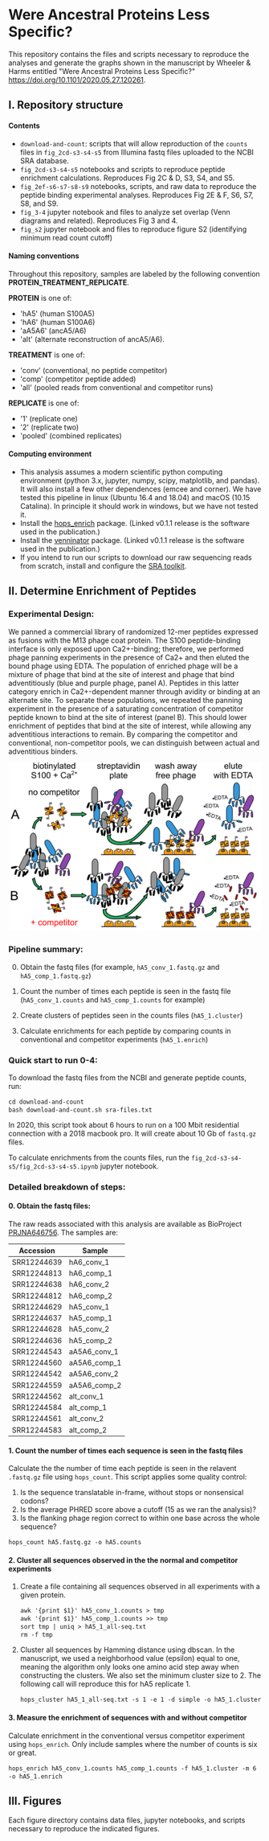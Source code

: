 # Were Ancestral Proteins Less Specific?

This repository contains the files and scripts necessary to reproduce the analyses and generate the graphs shown in the manuscript by Wheeler & Harms entitled "Were Ancestral Proteins Less Specific?" https://doi.org/10.1101/2020.05.27.120261. 

## I. Repository structure

#### Contents

+ `download-and-count`: scripts that will allow reproduction of the `counts` files in `fig_2cd-s3-s4-s5` from Illumina fastq files uploaded to the NCBI SRA database. 
+ `fig_2cd-s3-s4-s5` notebooks and scripts to reproduce peptide enrichment calculations.  Reproduces Fig 2C & D, S3, S4, and S5. 
+ `fig_2ef-s6-s7-s8-s9` notebooks, scripts, and raw data to reproduce the peptide binding experimental analyses.  Reproduces Fig 2E & F, S6, S7, S8, and S9. 
+ `fig_3-4` jupyter notebook and files to analyze set overlap (Venn diagrams and related).  Reproduces Fig 3 and 4. 
+ `fig_s2` jupyter notebook and files to reproduce figure S2 (identifying minimum read count cutoff)

#### Naming conventions

Throughout this repository, samples are labeled by the following convention **PROTEIN_TREATMENT_REPLICATE**.

**PROTEIN** is one of:

+ 'hA5' (human S100A5)
+ 'hA6' (human S100A6)
+ 'aA5A6' (ancA5/A6)
+ 'alt' (alternate reconstruction of ancA5/A6).  

**TREATMENT** is one of:

+ 'conv' (conventional, no peptide competitor)
+ 'comp' (competitor peptide added)
+ 'all' (pooled reads from conventional and competitor runs)

**REPLICATE** is one of:

+ '1' (replicate one)
+ '2' (replicate two)
+ 'pooled' (combined replicates)

#### Computing environment

+ This analysis assumes a modern scientific python computing environment (python 3.x, jupyter, numpy, scipy, matplotlib, and pandas). It will also install a few other dependences (emcee and corner). We have tested this pipeline in linux (Ubuntu 16.4 and 18.04) and macOS (10.15 Catalina).  In principle it should work in windows, but we have not tested it. 
+ Install the [hops_enrich](https://github.com/harmslab/hops_enrich/releases/tag/v0.1.1) package. (Linked v0.1.1 release is the software used in the publication.)
+ Install the [venninator](https://github.com/harmslab/venninator/releases/tag/v0.1.1) package. (Linked v0.1.1 release is the software used in the publication.)
+ If you intend to run our scripts to download our raw sequencing reads from scratch, install and configure the [SRA toolkit](https://www.ncbi.nlm.nih.gov/sra/docs/sradownload/#download-sequence-data-files-usi). 

## II. Determine Enrichment of Peptides

### Experimental Design:

We panned a commercial library of randomized 12-mer peptides expressed as fusions with the M13 phage coat protein. The S100 peptide-binding interface is only exposed upon Ca2+-binding; therefore, we performed phage panning experiments in the presence of Ca2+ and then eluted the bound phage using EDTA. The population of enriched phage will be a mixture of phage that bind at the site of interest and phage that bind adventitiously (blue and purple phage, panel A). Peptides in this latter category enrich in Ca2+-dependent manner through avidity or binding at an alternate site. To separate these populations, we repeated the panning experiment in the presence of a saturating concentration of competitor peptide known to bind at the site of interest (panel B). This should lower enrichment of peptides that bind at the site of interest, while allowing any adventitious interactions to remain. By comparing the competitor and conventional, non-competitor pools, we can distinguish between actual and adventitious binders.

![img](img/expt-schematic.png)

### Pipeline summary:

0. Obtain the fastq files (for example, `hA5_conv_1.fastq.gz` and `hA5_comp_1.fastq.gz`)

1. Count the number of times each peptide is seen in the fastq file (`hA5_conv_1.counts` and `hA5_comp_1.counts` for example)
2. Create clusters of peptides seen in the counts files (`hA5_1.cluster`)
3. Calculate enrichments for each peptide by comparing counts in conventional and competitor experiments (`hA5_1.enrich`)

### Quick start to run 0-4:

To download the fastq files from the NCBI and generate peptide counts, run:

```
cd download-and-count
bash download-and-count.sh sra-files.txt
```

In 2020, this script took about 6 hours to run on a 100 Mbit residential connection with a 2018 macbook pro. It will create about 10 Gb of `fastq.gz` files. 

To calculate enrichments from the counts files, run the `fig_2cd-s3-s4-s5/fig_2cd-s3-s4-s5.ipynb` jupyter notebook. 

### Detailed breakdown of steps:

#### 0. Obtain the fastq files:

The raw reads associated with this analysis are available as BioProject [PRJNA646756](https://www.ncbi.nlm.nih.gov/bioproject?LinkName=sra_bioproject&from_uid=11384227). The samples are:

| Accession   | Sample       |
| ----------- | ------------ |
| SRR12244639 | hA6_conv_1   |
| SRR12244813 | hA6_comp_1   |
| SRR12244638 | hA6_conv_2   |
| SRR12244812 | hA6_comp_2   |
| SRR12244629 | hA5_conv_1   |
| SRR12244637 | hA5_comp_1   |
| SRR12244628 | hA5_conv_2   |
| SRR12244636 | hA5_comp_2   |
| SRR12244543 | aA5A6_conv_1 |
| SRR12244560 | aA5A6_comp_1 |
| SRR12244542 | aA5A6_conv_2 |
| SRR12244559 | aA5A6_comp_2 |
| SRR12244562 | alt_conv_1   |
| SRR12244584 | alt_comp_1   |
| SRR12244561 | alt_conv_2   |
| SRR12244583 | alt_comp_2   |

#### 1. Count the number of times each sequence is seen in the fastq files

Calculate the the number of time each peptide is seen in the relavent `.fastq.gz` file using `hops_count`.  This script applies some quality control: 

1. Is the sequence translatable in-frame, without stops or nonsensical codons? 
2. Is the average PHRED score above a cutoff (15 as we ran the analysis)?
3. Is the flanking phage region correct to within one base across the whole sequence?

```
hops_count hA5.fastq.gz -o hA5.counts
```

#### 2. Cluster all sequences observed in the the normal and competitor experiments

1. Create a file containing all sequences observed in all experiments with a given protein.  

   ```
   awk '{print $1}' hA5_conv_1.counts > tmp
   awk '{print $1}' hA5_comp_1.counts >> tmp
   sort tmp | uniq > hA5_1_all-seq.txt
   rm -f tmp
   ```

2. Cluster all sequences by Hamming distance using dbscan.  In the manuscript, we used a neighborhood value (epsilon) equal to one, meaning the algorithm only looks one amino acid step away when constructing the clusters. We also set the minimum cluster size to 2. The following call will reproduce this for hA5 replicate 1. 

   ```
   hops_cluster hA5_1_all-seq.txt -s 1 -e 1 -d simple -o hA5_1.cluster
   ```

#### 3. Measure the enrichment of sequences with and without competitor

Calculate enrichment in the conventional versus competitor experiment using `hops_enrich`.  Only include samples where the number of counts is six or great. 

```
hops_enrich hA5_conv_1.counts hA5_comp_1.counts -f hA5_1.cluster -m 6 -o hA5_1.enrich
```

## III. Figures

Each figure directory contains data files, jupyter notebooks, and scripts necessary to reproduce the indicated figures. 

